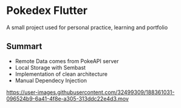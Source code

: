 # Pokedex Flutter

A small project used for personal practice, learning and portfolio 

## Summart

* Remote Data comes from PokeAPI server
* Local Storage with Sembast
* Implementation of clean architecture
* Manual Dependecy Injection


https://user-images.githubusercontent.com/32499309/188361031-096524b9-6a41-4f8e-a305-313ddc22e4d3.mov

